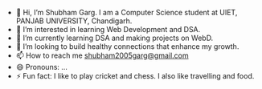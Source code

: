 - 👋 Hi, I’m Shubham Garg. I am a Computer Science student at UIET, PANJAB UNIVERSITY, Chandigarh. 
- 👀 I’m interested in learning Web Development and DSA.
- 🌱 I’m currently learning DSA and making projects on WebD.
- 💞️ I’m looking to build healthy connections that enhance my growth.
- 📫 How to reach me shubham2005garg@gmail.com
- 😄 Pronouns: ...
- ⚡ Fun fact: I like to play cricket and chess. I also like travelling and food.

<!---
ShubhamGarg4444/ShubhamGarg4444 is a ✨ special ✨ repository because its `README.md` (this file) appears on your GitHub profile.
You can click the Preview link to take a look at your changes.
--->
